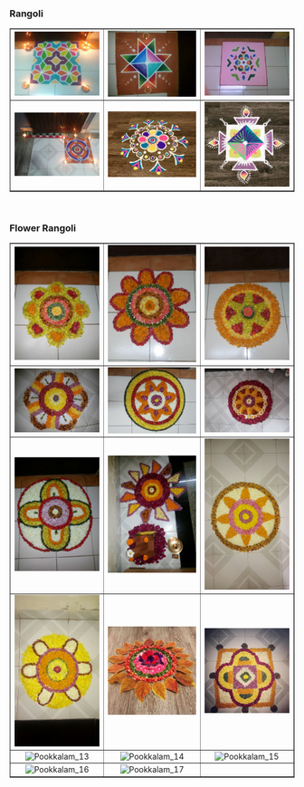 <html lang="en">
<head>
  <meta charset="utf-8">
</head>
<body>
	<h3>Rangoli</h3>
  	<table border="1" cellpadding="5">
		<tbody>
			<tr>
				<td width="33%" align="center" valign="center">
					<img src="https://raw.githubusercontent.com/nidhi-menon/Art/master/Rangoli/Rangoli_1.jpg" alt="Rangoli_1">
					<br>
				</td>
				<td width="34%" align="center" valign="center">
					<img src="https://raw.githubusercontent.com/nidhi-menon/Art/master/Rangoli/Rangoli_2.jpg" alt="Rangoli_2">
					<br>
				</td>
				<td width="33%" align="center" valign="center">
					<img src="https://raw.githubusercontent.com/nidhi-menon/Art/master/Rangoli/Rangoli_3.jpg" alt="Rangoli_3">
					<br>
				</td>
		  	</tr>
		  	<tr>
				<td width="33%" align="center" valign="center">
				  	<img src="https://raw.githubusercontent.com/nidhi-menon/Art/master/Rangoli/Rangoli_4.jpg" alt="Rangoli_4">
				  	<br>
			  	</td>
			  	<td width="34%" align="center" valign="center">
					<img src="https://raw.githubusercontent.com/nidhi-menon/Art/master/Rangoli/Rangoli_5.jpg" alt="Rangoli_5">
					<br>
			  	</td>
			  	<td width="33%" align="center" valign="center">
				  	<img src="https://raw.githubusercontent.com/nidhi-menon/Art/master/Rangoli/Rangoli_6.jpg" alt="Rangoli_6">
				  	<br>
			  	</td>
		  	</tr>
	  	</tbody>
  	</table>
	<br>
	<h3>Flower Rangoli</h3>
  	<table border="1" cellpadding="5">
		<tbody>
			<tr>
				<td width="33%" align="center" valign="center">
					<img src="https://raw.githubusercontent.com/nidhi-menon/Art/master/FlowerRangolis/Pookkalam_1.jpg" alt="Pookkalam_1">
					<br>
				</td>
				<td width="34%" align="center" valign="center">
					<img src="https://raw.githubusercontent.com/nidhi-menon/Art/master/FlowerRangolis/Pookkalam_2.jpg" alt="Pookkalam_2">
					<br>
				</td>
				<td width="33%" align="center" valign="center">
					<img src="https://raw.githubusercontent.com/nidhi-menon/Art/master/FlowerRangolis/Pookkalam_3.jpg" alt="Pookkalam_3">
					<br>
				</td>
		  	</tr>
		  	<tr>
				<td width="33%" align="center" valign="center">
				  	<img src="https://raw.githubusercontent.com/nidhi-menon/Art/master/FlowerRangolis/Pookkalam_7.jpg" alt="Pookkalam_4">
				  	<br>
			  	</td>
			  	<td width="34%" align="center" valign="center">
					<img src="https://raw.githubusercontent.com/nidhi-menon/Art/master/FlowerRangolis/Pookkalam_5.jpg" alt="Pookkalam_5">
					<br>
			  	</td>
			  	<td width="33%" align="center" valign="center">
				  	<img src="https://raw.githubusercontent.com/nidhi-menon/Art/master/FlowerRangolis/Pookkalam_6.jpg" alt="Pookkalam_6">
				  	<br>
			  	</td>
		  	</tr>
			<tr>
				<td width="33%" align="center" valign="center">
				  	<img src="https://raw.githubusercontent.com/nidhi-menon/Art/master/FlowerRangolis/Pookkalam_4.jpg" alt="Pookkalam_8">
				  	<br>
			  	</td>
			  	<td width="34%" align="center" valign="center">
					<img src="https://raw.githubusercontent.com/nidhi-menon/Art/master/FlowerRangolis/Pookkalam_8.jpg" alt="Pookkalam_8">
					<br>
			  	</td>
			  	<td width="33%" align="center" valign="center">
				  	<img src="https://raw.githubusercontent.com/nidhi-menon/Art/master/FlowerRangolis/Pookkalam_10.jpg" alt="Pookkalam_9">
				  	<br>
			  	</td>
		  	</tr>
			<tr>
				<td width="33%" align="center" valign="center">
				  	<img src="https://raw.githubusercontent.com/nidhi-menon/Art/master/FlowerRangolis/Pookkalam_9.jpg" alt="Pookkalam_10">
				  	<br>
			  	</td>
			  	<td width="34%" align="center" valign="center">
					<img src="https://raw.githubusercontent.com/nidhi-menon/Art/master/FlowerRangolis/Pookkalam_11.jpg" alt="Pookkalam_11">
					<br>
			  	</td>
			  	<td width="33%" align="center" valign="center">
				  	<img src="https://raw.githubusercontent.com/nidhi-menon/Art/master/FlowerRangolis/Pookkalam_12.jpg" alt="Pookkalam_12">
				  	<br>
			  	</td>
		  	</tr>
			<tr>
				<td width="33%" align="center" valign="center">
				  	<img src="https://raw.githubusercontent.com/nidhi-menon/Art/master/FlowerRangolis/Pookkalam_13.jpg" alt="Pookkalam_13">
				  	<br>
			  	</td>
			  	<td width="34%" align="center" valign="center">
					<img src="https://raw.githubusercontent.com/nidhi-menon/Art/master/FlowerRangolis/Pookkalam_14.jpg" alt="Pookkalam_14">
					<br>
			  	</td>
			  	<td width="33%" align="center" valign="center">
				  	<img src="https://raw.githubusercontent.com/nidhi-menon/Art/master/FlowerRangolis/Pookkalam_15.jpg" alt="Pookkalam_15">
				  	<br>
			  	</td>
		  	</tr>
			<tr>
				<td width="33%" align="center" valign="center">
				  	<img src="https://raw.githubusercontent.com/nidhi-menon/Art/master/FlowerRangolis/Pookkalam_16.jpg" alt="Pookkalam_16">
				  	<br>
			  	</td>
			  	<td width="34%" align="center" valign="center">
					<img src="https://raw.githubusercontent.com/nidhi-menon/Art/master/FlowerRangolis/Pookkalam_17.jpg" alt="Pookkalam_17">
					<br>
			  	</td>
			  	<td width="33%" align="center" valign="center">
				  	<br>
			  	</td>
		  	</tr>
	  	</tbody>
  	</table>
</body>
</html>
